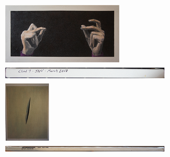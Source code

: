 [![cloud7](thumbs/cloud7.gif)](fullPics/cloud7.JPG)

![cloud7Text](thumbs/cloud7Text.gif)

[![fontana](thumbs/fontana.gif)](fullPics/fontana.JPG)

[![fontanaText](thumbs/fontanaText.gif)](fullPics/fontanaText.JPG)
